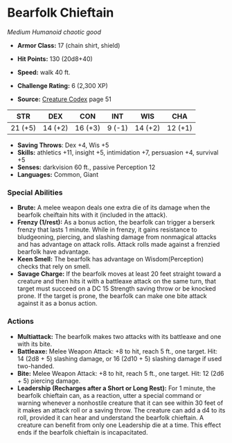 # Bearfolk Chieftain

*Medium* *Humanoid* *chaotic good*

- **Armor Class:** 17 (chain shirt, shield)
- **Hit Points:** 130 (20d8+40)
- **Speed:** walk 40 ft.

- **Challenge Rating:** 6 (2,300 XP)
- **Source:** [Creature Codex](https://koboldpress.com/kpstore/product/creature-codex-for-5th-edition-dnd) page 51

| STR | DEX | CON | INT | WIS | CHA |
| --- | --- | --- | --- | --- | --- |
| 21 (+5) | 14 (+2) | 16 (+3) | 9 (-1) | 14 (+2) | 12 (+1) |

- **Saving Throws**: Dex +4, Wis +5
- **Skills:** athletics +11, insight +5, intimidation +7, persuasion +4, survival +5
- **Senses:** darkvision 60 ft., passive Perception 12
- **Languages:** Common, Giant

### Special Abilities

- **Brute:** A melee weapon deals one extra die of its damage when the bearfolk cheiftain hits with it (included in the attack).
- **Frenzy (1/rest):** As a bonus action, the bearfolk can trigger a berserk frenzy that lasts 1 minute. While in frenzy, it gains resistance to bludgeoning, piercing, and slashing damage from nonmagical attacks and has advantage on attack rolls. Attack rolls made against a frenzied bearfolk have advantage.
- **Keen Smell:** The bearfolk has advantage on Wisdom(Perception) checks that rely on smell.
- **Savage Charge:** If the bearfolk moves at least 20 feet straight toward a creature and then hits it with a battleaxe attack on the same turn, that target must succeed on a DC 15 Strength saving throw or be knocked prone. If the target is prone, the bearfolk can make one bite attack against it as a bonus action.

### Actions

- **Multiattack:** The bearfolk makes two attacks with its battleaxe and one with its bite.
- **Battleaxe:** Melee Weapon Attack: +8 to hit, reach 5 ft., one target. Hit: 14 (2d8 + 5) slashing damage, or 16 (2d10 + 5) slashing damage if used two-handed.
- **Bite:** Melee Weapon Attack: +8 to hit, reach 5 ft., one target. Hit: 12 (2d6 + 5) piercing damage.
- **Leadership (Recharges after a Short or Long Rest):** For 1 minute, the bearfolk chieftain can, as a reaction, utter a special command or warning whenever a nonhostile creature that it can see within 30 feet of it makes an attack roll or a saving throw. The creature can add a d4 to its roll, provided it can hear and understand the bearfolk chieftain. A creature can benefit from only one Leadership die at a time. This effect ends if the bearfolk chieftain is incapacitated.


